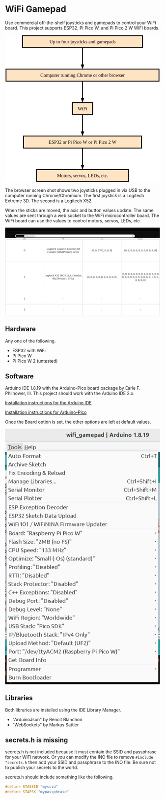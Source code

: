 # WiFi Gamepad

Use commercial off-the-shelf joysticks and gamepads to control your WiFi board.
This project supports ESP32, Pi Pico W, and Pi Pico 2 W WiFi boards.

<kbd><img alt="Block diagram showing joysticks/gamepads connected via WiFi to ESP32, Pi Pico W, or Pi Pico 2 W boards" src="./images/system_diagram.svg"></kbd>

The browser screen shot shows two joysticks plugged in via USB to the computer
running Chrome/Chromium. The first joystick is a Logitech Extreme 3D. The
second is a Logitech X52.

When the sticks are moved, the axis and button values update. The same values
are sent through a web socket to the WiFi microcontroller board. The WiFi board
can use the values to control motors, servos, LEDs, etc.

![Screen shot of browser with two joysticks.](./images/webapp_screenshot.jpg)

## Hardware

Any one of the following.

* ESP32 with WiFi
* Pi Pico W
* Pi Pico W 2 (untested)

## Software

Arduino IDE 1.8.19 with the Arduino-Pico board package by Earle F. Philhower,
III. This project should work with the Arduino IDE 2.x.

[Installation instructions for the Arduino IDE](https://www.arduino.cc/en/software)

[Installation instructions for Arduino-Pico](https://arduino-pico.readthedocs.io/en/latest/install.html)

Once the Board option is set, the other options are left at default values.

![IDE build options for Pi Pico W](./images/build_options.jpg)

## Libraries

Both libraries are installed using the IDE Library Manager.

* "ArduinoJson" by Benoit Blanchon
* "WebSockets" by Markus Sattler

## secrets.h is missing

secrets.h is not included because it must contain the SSID and passphrase for your
WiFi network. Or you can modify the INO file to remove `#include "secrets.h`
then add your SSID and passphrase to the INO file. Be sure not to publish your
secrets to the world.

secrets.h should include something like the following.

```c
#define STASSID "myssid"
#define STAPSK "mypassphrase"
```

